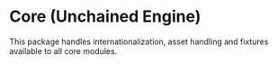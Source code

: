 # Core (Unchained Engine)

This package handles internationalization, asset handling and fixtures available to all core modules.
